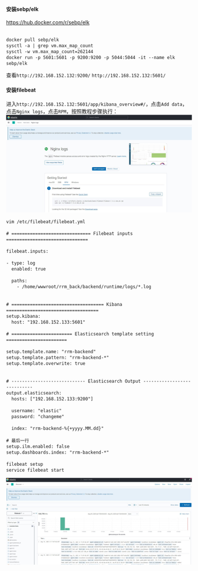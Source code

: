 #### 安装sebp/elk
https://hub.docker.com/r/sebp/elk
```

docker pull sebp/elk
sysctl -a | grep vm.max_map_count
sysctl -w vm.max_map_count=262144
docker run -p 5601:5601 -p 9200:9200 -p 5044:5044 -it --name elk sebp/elk
```
查看`http://192.168.152.132:9200/` `http://192.168.152.132:5601/`

#### 安装filebeat
进入`http://192.168.152.132:5601/app/kibana_overview#/`，点击`Add data`，点击`Nginx logs`，点击`RPM`，按照教程步骤执行：
![](../images/filebeat安装.jpg)
```
vim /etc/filebeat/filebeat.yml

# ============================== Filebeat inputs ===============================

filebeat.inputs:

- type: log
  enabled: true

  paths:
    - /home/wwwroot/rrm_back/backend/runtime/logs/*.log


# =================================== Kibana ===================================
setup.kibana:
  host: "192.168.152.133:5601"

# ======================= Elasticsearch template setting =======================

setup.template.name: "rrm-backend"
setup.template.pattern: "rrm-backend-*"
setup.template.overwrite: true


# ---------------------------- Elasticsearch Output ----------------------------
output.elasticsearch:
  hosts: ["192.168.152.133:9200"]

  username: "elastic"
  password: "changeme"

  index: "rrm-backend-%{+yyyy.MM.dd}"

# 最后一行
setup.ilm.enabled: false
setup.dashboards.index: "rrm-backend-*"

filebeat setup
service filebeat start
```
![](../images/elk成功.jpg)

